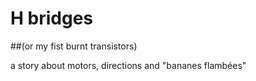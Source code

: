 
# H bridges
##(or my fist burnt transistors)

a story about motors, directions and "bananes flambées"

